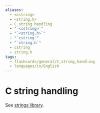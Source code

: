 ```yaml
---
aliases:
  - <cstring>
  - <string.h>
  - C string handling
  - "`<cstring>`"
  - "`<string.h>`"
  - "`cstring`"
  - "`string.h`"
  - cstring
  - string.h
tags:
  - flashcards/general/C_string_handling
  - languages/in/English
---
```


# C string handling

See [strings library](../special/C/strings%20library.md).
